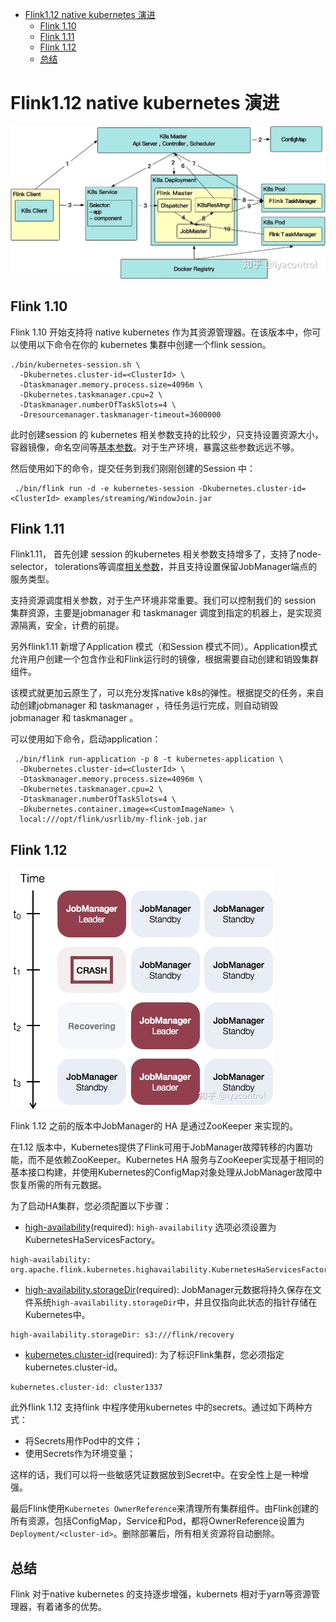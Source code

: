 * [Flink1\.12 native kubernetes 演进](#flink112-native-kubernetes-演进)
  * [Flink 1\.10](#flink-110)
  * [Flink 1\.11](#flink-111)
  * [Flink 1\.12](#flink-112)
  * [总结](#总结)

# Flink1.12 native kubernetes 演进

![img](Flink1.12nativekubernetes演进.assets/v2-899169586ff422599670187f97f74afd_1440w.jpg)

## Flink 1.10

Flink 1.10 开始支持将 native kubernetes 作为其资源管理器。在该版本中，你可以使用以下命令在你的 kubernetes 集群中创建一个flink session。

```shell
./bin/kubernetes-session.sh \
  -Dkubernetes.cluster-id=<ClusterId> \
  -Dtaskmanager.memory.process.size=4096m \
  -Dkubernetes.taskmanager.cpu=2 \
  -Dtaskmanager.numberOfTaskSlots=4 \
  -Dresourcemanager.taskmanager-timeout=3600000
```

此时创建session 的 kubernetes 相关参数支持的比较少，只支持设置资源大小，容器镜像，命名空间等[基本参数](https://link.zhihu.com/?target=https%3A//ci.apache.org/projects/flink/flink-docs-release-1.10/ops/config.html%23kubernetes)。对于生产环境，暴露这些参数远远不够。

然后使用如下的命令，提交任务到我们刚刚创建的Session 中：

```shell
 ./bin/flink run -d -e kubernetes-session -Dkubernetes.cluster-id=<ClusterId> examples/streaming/WindowJoin.jar
```

## Flink 1.11

Flink1.11， 首先创建 session 的kubernetes 相关参数支持增多了，支持了node-selector， tolerations等调度[相关参数](https://link.zhihu.com/?target=https%3A//ci.apache.org/projects/flink/flink-docs-release-1.11/ops/config.html%23kubernetes)，并且支持设置保留JobManager端点的服务类型。

支持资源调度相关参数，对于生产环境非常重要。我们可以控制我们的 session 集群资源，主要是jobmanager 和 taskmanager 调度到指定的机器上，是实现资源隔离，安全，计费的前提。

另外flink1.11 新增了Application 模式（和Session 模式不同）。Application模式允许用户创建一个包含作业和Flink运行时的镜像，根据需要自动创建和销毁集群组件。

该模式就更加云原生了，可以充分发挥native k8s的弹性。根据提交的任务，来自动创建jobmanager 和 taskmanager ，待任务运行完成，则自动销毁jobmanager 和 taskmanager 。

可以使用如下命令，启动application：

```shell
 ./bin/flink run-application -p 8 -t kubernetes-application \
  -Dkubernetes.cluster-id=<ClusterId> \
  -Dtaskmanager.memory.process.size=4096m \
  -Dkubernetes.taskmanager.cpu=2 \
  -Dtaskmanager.numberOfTaskSlots=4 \
  -Dkubernetes.container.image=<CustomImageName> \
  local:///opt/flink/usrlib/my-flink-job.jar
```

## Flink 1.12

![img](Flink1.12nativekubernetes演进.assets/v2-975fc1b7cf5f31d647b7dacec219ea91_1440w.jpg)

Flink 1.12 之前的版本中JobManager的 HA 是通过ZooKeeper 来实现的。

在1.12 版本中，Kubernetes提供了Flink可用于JobManager故障转移的内置功能，而不是依赖ZooKeeper。Kubernetes HA 服务与ZooKeeper实现基于相同的基本接口构建，并使用Kubernetes的ConfigMap对象处理从JobManager故障中恢复所需的所有元数据。

为了启动HA集群，您必须配置以下步骤：

- [high-availability](https://link.zhihu.com/?target=https%3A//ci.apache.org/projects/flink/flink-docs-release-1.12/deployment/config.html%23high-availability-1)(required): `high-availability` 选项必须设置为KubernetesHaServicesFactory。

```text
high-availability: org.apache.flink.kubernetes.highavailability.KubernetesHaServicesFactory
```

- [high-availability.storageDir](https://link.zhihu.com/?target=https%3A//ci.apache.org/projects/flink/flink-docs-release-1.12/deployment/config.html%23high-availability-storagedir)(required): JobManager元数据将持久保存在文件系统`high-availability.storageDir`中，并且仅指向此状态的指针存储在Kubernetes中。

```text
high-availability.storageDir: s3:///flink/recovery
```

- [kubernetes.cluster-id](https://link.zhihu.com/?target=https%3A//ci.apache.org/projects/flink/flink-docs-release-1.12/deployment/config.html%23kubernetes-cluster-id)(required): 为了标识Flink集群，您必须指定kubernetes.cluster-id。

```text
kubernetes.cluster-id: cluster1337
```

此外flink 1.12 支持flink 中程序使用kubernetes 中的secrets。通过如下两种方式：

- 将Secrets用作Pod中的文件；
- 使用Secrets作为环境变量；

这样的话，我们可以将一些敏感凭证数据放到Secret中。在安全性上是一种增强。

最后Flink使用`Kubernetes OwnerReference`来清理所有集群组件。由Flink创建的所有资源，包括ConfigMap，Service和Pod，都将OwnerReference设置为`Deployment/<cluster-id>`。删除部署后，所有相关资源将自动删除。

## 总结

Flink 对于native kubernetes 的支持逐步增强，kubernets 相对于yarn等资源管理器，有着诸多的优势。